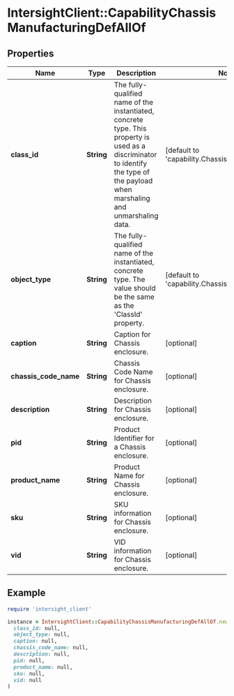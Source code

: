 # IntersightClient::CapabilityChassisManufacturingDefAllOf

## Properties

| Name | Type | Description | Notes |
| ---- | ---- | ----------- | ----- |
| **class_id** | **String** | The fully-qualified name of the instantiated, concrete type. This property is used as a discriminator to identify the type of the payload when marshaling and unmarshaling data. | [default to &#39;capability.ChassisManufacturingDef&#39;] |
| **object_type** | **String** | The fully-qualified name of the instantiated, concrete type. The value should be the same as the &#39;ClassId&#39; property. | [default to &#39;capability.ChassisManufacturingDef&#39;] |
| **caption** | **String** | Caption for Chassis enclosure. | [optional] |
| **chassis_code_name** | **String** | Chassis Code Name for Chassis enclosure. | [optional] |
| **description** | **String** | Description for Chassis enclosure. | [optional] |
| **pid** | **String** | Product Identifier for a Chassis enclosure. | [optional] |
| **product_name** | **String** | Product Name for Chassis enclosure. | [optional] |
| **sku** | **String** | SKU information for Chassis enclosure. | [optional] |
| **vid** | **String** | VID information for Chassis enclosure. | [optional] |

## Example

```ruby
require 'intersight_client'

instance = IntersightClient::CapabilityChassisManufacturingDefAllOf.new(
  class_id: null,
  object_type: null,
  caption: null,
  chassis_code_name: null,
  description: null,
  pid: null,
  product_name: null,
  sku: null,
  vid: null
)
```

